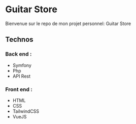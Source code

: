 # Guitar Store

Bienvenue sur le repo de mon projet personnel: Guitar Store

## Technos

### Back end :
-   Symfony
-   Php
-   API Rest

### Front end :
-   HTML
-   CSS
-   TailwindCSS
-   VueJS